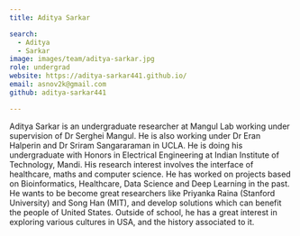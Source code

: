 ```yaml
---
title: Aditya Sarkar

search:
  - Aditya
  - Sarkar
image: images/team/aditya-sarkar.jpg
role: undergrad
website: https://aditya-sarkar441.github.io/
email: asnov2k@gmail.com
github: aditya-sarkar441

---
```


Aditya Sarkar is an undergraduate researcher at Mangul Lab working under supervision of Dr Serghei Mangul. He is also working under Dr Eran Halperin and Dr Sriram Sangararaman in UCLA. He is doing his undergraduate with Honors in Electrical Engineering at Indian Institute of Technology, Mandi. His research interest involves the interface of healthcare, maths and computer science. He has worked on projects based on Bioinformatics, Healthcare, Data Science and Deep Learning in the past. He wants to be become great researchers like Priyanka Raina (Stanford University) and Song Han (MIT), and develop solutions which can benefit the people of United States. Outside of school, he has a great interest in exploring various cultures in USA, and the history associated to it.    


